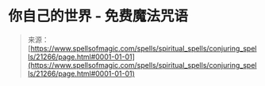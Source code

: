 <!--yml

category: 未分类

date: 2024-06-12 19:04:36

-->

# 你自己的世界 - 免费魔法咒语

> 来源：[https://www.spellsofmagic.com/spells/spiritual_spells/conjuring_spells/21266/page.html#0001-01-01](https://www.spellsofmagic.com/spells/spiritual_spells/conjuring_spells/21266/page.html#0001-01-01)
